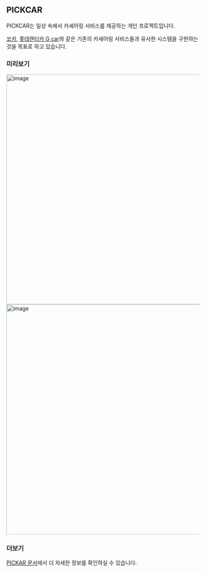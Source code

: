 ## PICKCAR

PICKCAR는 일상 속에서 카셰어링 서비스를 제공하는 개인 프로젝트입니다.  

[쏘카](https://www.socar.kr/), [롯데렌터카 G car](https://www.greencar.co.kr/)와 같은 기존의 카셰어링 서비스들과 유사한 시스템을 구현하는 것을 목표로 하고 있습니다.

### 미리보기

<img height="600" alt="image" src="https://github.com/user-attachments/assets/aed6e968-ab01-4f91-8263-d1c76c8a7bea" />
<img height="600" alt="image" src="https://github.com/user-attachments/assets/7254cc01-daee-4e0b-b452-a786b9c81f1b" />

### 더보기

[PICKAR 문서](https://pick-car.github.io/pick-car-docs/overview.html)에서 더 자세한 정보를 확인하실 수 있습니다.

